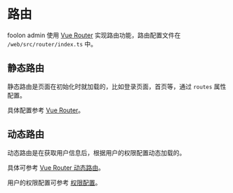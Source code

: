 # 路由

foolon admin 使用 [Vue Router](https://router.vuejs.org/zh/) 实现路由功能，路由配置文件在 `/web/src/router/index.ts` 中。

## 静态路由

静态路由是页面在初始化时就加载的，比如登录页面，首页等，通过 `routes` 属性配置。

具体配置参考 [Vue Router](https://router.vuejs.org/zh/guide/)。

## 动态路由

动态路由是在获取用户信息后，根据用户的权限配置动态加载的。

具体可参考 [Vue Router 动态路由](https://router.vuejs.org/zh/guide/advanced/dynamic-routing.html)。

用户的权限配置可参考 [权限配置](/quickStart/permission.md)。
